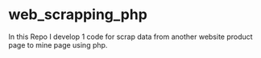 # web_scrapping_php
In this Repo I develop 1 code for scrap data from another website product page to mine page using php.
